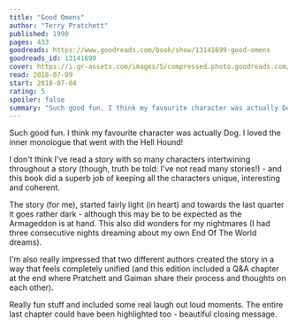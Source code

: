 ```yaml
---
title: "Good Omens"
author: "Terry Pratchett"
published: 1990
pages: 433
goodreads: https://www.goodreads.com/book/show/13141699-good-omens
goodreads_id: 13141699
cover: https://i.gr-assets.com/images/S/compressed.photo.goodreads.com/books/1565466365l/13141699._SX98_.jpg
read: 2018-07-09
start: 2018-07-04
rating: 5
spoiler: false
summary: "Such good fun. I think my favourite character was actually Dog. I loved the inner monologue that went with the Hell Hound!"
---
```


Such good fun. I think my favourite character was actually Dog. I loved the inner monologue that went with the Hell Hound!  
  
I don't think I've read a story with so many characters intertwining throughout a story (though, truth be told: I've not read many stories!) - and this book did a superb job of keeping all the characters unique, interesting and coherent.  
  
The story (for me), started fairly light (in heart) and towards the last quarter it goes rather dark - although this may be to be expected as the Armageddon is at hand. This also did wonders for my nightmares (I had three consecutive nights dreaming about my own End Of The World dreams).  
  
I'm also really impressed that two different authors created the story in a way that feels completely unified (and this edition included a Q&A chapter at the end where Pratchett and Gaiman share their process and thoughts on each other).  
  
Really fun stuff and included some real laugh out loud moments. The entire last chapter could have been highlighted too - beautiful closing message.
